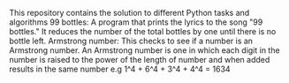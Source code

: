 This repository contains the solution to different Python tasks and algorithms
99 bottles: A program that prints the lyrics to the song "99 bottles." It reduces the number of the total bottles by one until there is no bottle left.
Armstrong number: This checks to see if a number is an Armstrong number. An Armstrong number is one in which each digit in the number is raised to the power of the length of number and when added results in the same number e.g 1^4 + 6^4 + 3^4 + 4^4 = 1634
